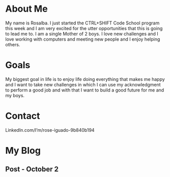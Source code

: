 # About Me

My name is Rosalba. I just started the CTRL+SHIFT Code School program this week and I am very excited for the utter opportunities that this is going to lead me to. I am a single Mother of 2 boys. I love new challenges and I love working with computers and meeting new people and I enjoy helping others.

# Goals

My biggest goal in life is to enjoy life doing everything that makes me happy and I want to take new challenges in which I can use my acknowledgment to perform a good job and with that I want to build a good future for me and my boys.

# Contact

LinkedIn.com/I’m/rose-iguado-9b840b194

# My Blog

## Post - October 2 

